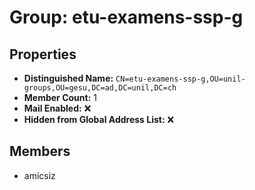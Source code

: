 # Group: etu-examens-ssp-g

## Properties

- **Distinguished Name:** `CN=etu-examens-ssp-g,OU=unil-groups,OU=gesu,DC=ad,DC=unil,DC=ch`
- **Member Count:** 1
- **Mail Enabled:** ❌
- **Hidden from Global Address List:** ❌

## Members

- amicsiz
